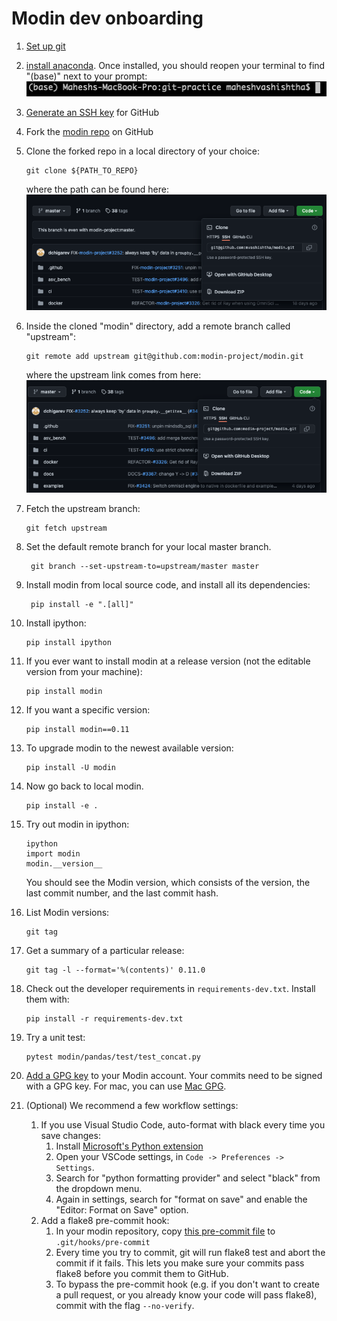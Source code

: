 # Modin dev onboarding

1. [Set up git](https://docs.github.com/en/get-started/quickstart/set-up-git)
1. [install anaconda](https://www.anaconda.com/products/individual#macos). Once installed,
you should reopen your terminal to find "(base)" next to your prompt: ![](conda_prompt.png)
1. [Generate an SSH key](https://docs.github.com/en/authentication/connecting-to-github-with-ssh/generating-a-new-ssh-key-and-adding-it-to-the-ssh-agent) for GitHub
1. Fork the [modin repo](https://github.com/modin-project/modin) on GitHub
1. Clone the forked repo in a local directory of your choice: 
    ```
    git clone ${PATH_TO_REPO}
    ```
    where the path can be found here: ![](clone_my_modin.png)
4. Inside the cloned "modin" directory, add a remote branch called "upstream":
   ```
   git remote add upstream git@github.com:modin-project/modin.git
   ```
   where the upstream link comes from here: ![](clone_upstream_modin.png)
1. Fetch the upstream branch:
    ```
    git fetch upstream
    ```
1. Set the default remote branch for your local master branch. 
    ```
     git branch --set-upstream-to=upstream/master master
    ```
1. Install modin from local source code, and install all its dependencies:
    ```
     pip install -e ".[all]"
    ```
1. Install ipython:
    ```
    pip install ipython
    ```
1. If you ever want to install modin at a release version (not the editable version from your machine): 
    ```
    pip install modin
    ```
1. If you want a specific version:
    ```
    pip install modin==0.11
    ```
1. To upgrade modin to the newest available version:
    ```
    pip install -U modin
    ```
1. Now go back to local modin.
    ```
    pip install -e .
    ```
1. Try out modin in ipython:
    ```
    ipython
    import modin
    modin.__version__
    ```
    You should see the Modin version, which consists of the version, the last commit number, and the last commit hash.

1. List Modin versions:
    ```
    git tag
    ```

1. Get a summary of a particular release:
    ```
    git tag -l --format='%(contents)' 0.11.0
    ```

1. Check out the developer requirements in `requirements-dev.txt`. Install them with:
    ```
    pip install -r requirements-dev.txt
    ```

1. Try a unit test:
    ```
    pytest modin/pandas/test/test_concat.py
    ```

1. [Add a GPG key](https://docs.github.com/en/authentication/managing-commit-signature-verification/adding-a-new-gpg-key-to-your-github-account ) to your Modin account. Your commits need to be signed with a GPG key. For mac, you can use [Mac GPG](https://gpgtools.org/).


1. (Optional) We recommend a few workflow settings:

    1. If you use Visual Studio Code, auto-format with black every time you save changes:
        1. Install [Microsoft's Python extension](https://marketplace.visualstudio.com/items?itemName=ms-python.python)
        1. Open your VSCode settings, in `Code -> Preferences -> Settings`.
        1. Search for "python formatting provider" and select "black" from the dropdown menu.
        1. Again in settings, search for "format on save" and enable the "Editor: Format on Save" option.
    2. Add a flake8 pre-commit hook:
        1. In your modin repository, copy [this pre-commit file](pre-commit) to `.git/hooks/pre-commit`
        1. Every time you try to commit, git will run flake8 test and abort the commit if it fails. This lets you make sure your commits pass flake8 before you commit them to GitHub.
        1. To bypass the pre-commit hook (e.g. if you don't want to create a pull request, or you already know your code will pass flake8), commit with the flag `--no-verify`.